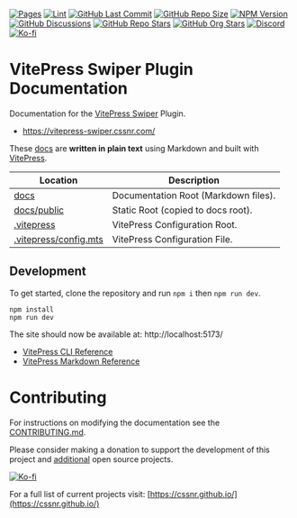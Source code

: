 [![Pages](https://img.shields.io/github/actions/workflow/status/cssnr/vitepress-swiper-docs/pages.yaml?logo=github&label=pages)](https://github.com/cssnr/vitepress-swiper-docs/actions/workflows/pages.yaml)
[![Lint](https://img.shields.io/github/actions/workflow/status/cssnr/vitepress-swiper-docs/lint.yaml?logo=github&label=lint)](https://github.com/cssnr/vitepress-swiper-docs/actions/workflows/lint.yaml)
[![GitHub Last Commit](https://img.shields.io/github/last-commit/cssnr/vitepress-swiper-docs?logo=vitepress&logoColor=white&label=updated)](https://github.com/cssnr/vitepress-swiper-docs/pulse)
[![GitHub Repo Size](https://img.shields.io/github/repo-size/cssnr/vitepress-swiper-docs?logo=bookstack&logoColor=white&label=repo%20size)](https://github.com/cssnr/vitepress-swiper-docs)
[![NPM Version](https://img.shields.io/npm/v/%40cssnr%2Fvitepress-swiper?logo=npm)](https://www.npmjs.com/package/@cssnr/vitepress-swiper)
[![GitHub Discussions](https://img.shields.io/github/discussions/cssnr/vitepress-swiper?logo=github)](https://github.com/cssnr/vitepress-swiper/discussions)
[![GitHub Repo Stars](https://img.shields.io/github/stars/cssnr/vitepress-swiper?style=flat&logo=github)](https://github.com/cssnr/vitepress-swiper)
[![GitHub Org Stars](https://img.shields.io/github/stars/cssnr?style=flat&logo=github&label=org%20stars)](https://cssnr.github.io/)
[![Discord](https://img.shields.io/discord/899171661457293343?logo=discord&logoColor=white&label=discord&color=7289da)](https://discord.gg/wXy6m2X8wY)
[![Ko-fi](https://img.shields.io/badge/Ko--fi-72a5f2?logo=kofi&label=support)](https://ko-fi.com/cssnr)

# VitePress Swiper Plugin Documentation

Documentation for the [VitePress Swiper](https://github.com/cssnr/vitepress-swiper) Plugin.

- https://vitepress-swiper.cssnr.com/

These [docs](docs) are **written in plain text** using Markdown and built with [VitePress](https://vitepress.dev/).

| Location                                       | Description                          |
| ---------------------------------------------- | ------------------------------------ |
| [docs](docs)                                   | Documentation Root (Markdown files). |
| [docs/public](docs/public)                     | Static Root (copied to docs root).   |
| [.vitepress](.vitepress)                       | VitePress Configuration Root.        |
| [.vitepress/config.mts](.vitepress/config.mts) | VitePress Configuration File.        |

## Development

To get started, clone the repository and run `npm i` then `npm run dev`.

```shell
npm install
npm run dev
```

The site should now be available at: http://localhost:5173/

- [VitePress CLI Reference](https://vitepress.dev/reference/cli)
- [VitePress Markdown Reference](https://vitepress.dev/guide/markdown)

# Contributing

For instructions on modifying the documentation see the [CONTRIBUTING.md](#contributing-ov-file).

Please consider making a donation to support the development of this project
and [additional](https://cssnr.com/) open source projects.

[![Ko-fi](https://ko-fi.com/img/githubbutton_sm.svg)](https://ko-fi.com/cssnr)

For a full list of current projects visit: [https://cssnr.github.io/](https://cssnr.github.io/)
